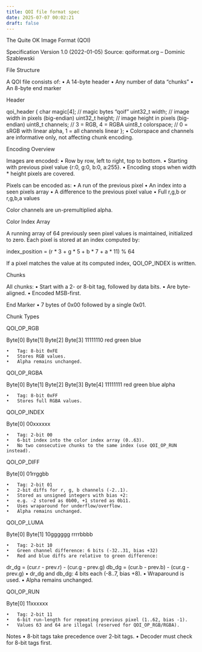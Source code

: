 ```yaml
---
title: QOI file format spec
date: 2025-07-07 00:02:21
draft: false
---
```


The Quite OK Image Format (QOI)

Specification Version 1.0 (2022-01-05)
Source: qoiformat.org – Dominic Szablewski

File Structure

A QOI file consists of:
	•	A 14-byte header
	•	Any number of data “chunks”
	•	An 8-byte end marker

Header

qoi_header {
char     magic[4];   // magic bytes “qoif”
uint32_t width;      // image width in pixels (big-endian)
uint32_t height;     // image height in pixels (big-endian)
uint8_t  channels;   // 3 = RGB, 4 = RGBA
uint8_t  colorspace; // 0 = sRGB with linear alpha, 1 = all channels linear
};
	•	Colorspace and channels are informative only, not affecting chunk encoding.

Encoding Overview

Images are encoded:
	•	Row by row, left to right, top to bottom.
	•	Starting with previous pixel value {r:0, g:0, b:0, a:255}.
	•	Encoding stops when width * height pixels are covered.

Pixels can be encoded as:
	•	A run of the previous pixel
	•	An index into a seen pixels array
	•	A difference to the previous pixel value
	•	Full r,g,b or r,g,b,a values

Color channels are un-premultiplied alpha.

Color Index Array

A running array of 64 previously seen pixel values is maintained, initialized to zero.
Each pixel is stored at an index computed by:

index_position = (r * 3 + g * 5 + b * 7 + a * 11) % 64

If a pixel matches the value at its computed index, QOI_OP_INDEX is written.

Chunks

All chunks:
	•	Start with a 2- or 8-bit tag, followed by data bits.
	•	Are byte-aligned.
	•	Encoded MSB-first.

End Marker
	•	7 bytes of 0x00 followed by a single 0x01.

Chunk Types

QOI_OP_RGB

Byte[0]	Byte[1]	Byte[2]	Byte[3]
11111110	red	green	blue

	•	Tag: 8-bit 0xFE
	•	Stores RGB values.
	•	Alpha remains unchanged.

QOI_OP_RGBA

Byte[0]	Byte[1]	Byte[2]	Byte[3]	Byte[4]
11111111	red	green	blue	alpha

	•	Tag: 8-bit 0xFF
	•	Stores full RGBA values.

QOI_OP_INDEX

Byte[0]
00xxxxxx

	•	Tag: 2-bit 00
	•	6-bit index into the color index array (0..63).
	•	No two consecutive chunks to the same index (use QOI_OP_RUN instead).

QOI_OP_DIFF

Byte[0]
01rrggbb

	•	Tag: 2-bit 01
	•	2-bit diffs for r, g, b channels (-2..1).
	•	Stored as unsigned integers with bias +2:
	•	e.g. -2 stored as 0b00, +1 stored as 0b11.
	•	Uses wraparound for underflow/overflow.
	•	Alpha remains unchanged.

QOI_OP_LUMA

Byte[0]	Byte[1]
10gggggg	rrrrbbbb

	•	Tag: 2-bit 10
	•	Green channel difference: 6 bits (-32..31, bias +32)
	•	Red and blue diffs are relative to green difference:
dr_dg = (cur.r - prev.r) - (cur.g - prev.g)
db_dg = (cur.b - prev.b) - (cur.g - prev.g)
	•	dr_dg and db_dg: 4 bits each (-8..7, bias +8).
	•	Wraparound is used.
	•	Alpha remains unchanged.

QOI_OP_RUN

Byte[0]
11xxxxxx

	•	Tag: 2-bit 11
	•	6-bit run-length for repeating previous pixel (1..62, bias -1).
	•	Values 63 and 64 are illegal (reserved for QOI_OP_RGB/RGBA).

Notes
	•	8-bit tags take precedence over 2-bit tags.
	•	Decoder must check for 8-bit tags first.

